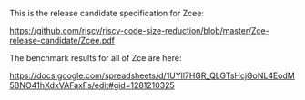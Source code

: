 This is the release candidate specification for Zcee:

https://github.com/riscv/riscv-code-size-reduction/blob/master/Zce-release-candidate/Zcee.pdf

The benchmark results for all of Zce are here:

https://docs.google.com/spreadsheets/d/1UYll7HGR_QLGTsHcjGoNL4EodM5BNO41hXdxVAFaxFs/edit#gid=1281210325
